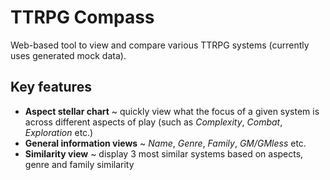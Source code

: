 # TTRPG Compass
Web-based tool to view and compare various TTRPG systems (currently uses generated mock data). 

Key features
------------
- **Aspect stellar chart** ~ quickly view what the focus of a given system is across different aspects of play (such as _Complexity_, _Combat_, _Exploration_ etc.)
- **General information views** ~ _Name_, _Genre_, _Family_, _GM/GMless_ etc.
- **Similarity view** ~ display 3 most similar systems based on aspects, genre and family similarity
